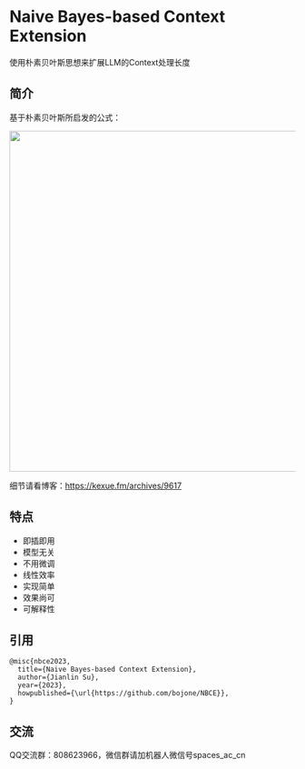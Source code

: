 # Naive Bayes-based Context Extension
使用朴素贝叶斯思想来扩展LLM的Context处理长度

## 简介

基于朴素贝叶斯所启发的公式：

<img src="https://raw.githubusercontent.com/bojone/NBCE/main/NBCE.png" width=600>

细节请看博客：https://kexue.fm/archives/9617

## 特点
- 即插即用
- 模型无关
- 不用微调
- 线性效率
- 实现简单
- 效果尚可
- 可解释性

## 引用

```
@misc{nbce2023,
  title={Naive Bayes-based Context Extension},
  author={Jianlin Su},
  year={2023},
  howpublished={\url{https://github.com/bojone/NBCE}},
}
```
## 交流
QQ交流群：808623966，微信群请加机器人微信号spaces_ac_cn

